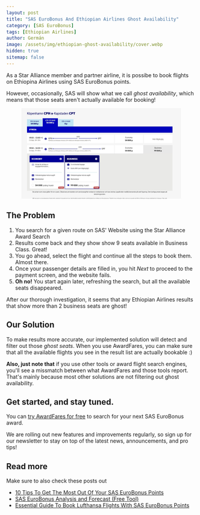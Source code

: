 ```yaml
---
layout: post
title: "SAS EuroBonus And Ethiopian Airlines Ghost Availability"
category: [SAS EuroBonus]
tags: [Ethiopian Airlines]
author: Germán
image: /assets/img/ethiopian-ghost-availability/cover.webp
hidden: true
sitemap: false
---
```


As a Star Alliance member and partner airline, it is possibe to book flights on Ethiopina Airlines using SAS EuroBonus points.

However, occasionally, SAS will show what we call *ghost availability*, which means that those seats aren't actually available for booking!

<figure>
<img src="../assets/img/ethiopian-ghost-availability/ethiopian-ghost-availability-sas.webp" alt="Ghost availability on Ethiopian Airlines using SAS EuroBonus Points" />
</figure>


## The Problem

1. You search for a given route on SAS' Website using the Star Alliance Award Search
2. Results come back and they show show 9 seats available in Business Class. Great!
3. You go ahead, select the flight and continue all the steps to book them. Almost there.
4. Once your passenger details are filled in, you hit *Next* to proceed to the payment screen, and the website fails.
5. **Oh no!** You start again later, refreshing the search, but all the available seats disappeared.

After our thorough investigation, it seems that any Ethiopian Airlines results that show more than 2 business seats are ghost!

## Our Solution

To make results more accurate, our implemented solution will detect and filter out those *ghost seats*. When you use AwardFares, you can make sure that all the available flights you see in the result list are actually bookable :)

**Also, just note that** if you use other tools or award flight search engines, you'll see a missmatch between what AwardFares and those tools report. That's mainly because most other solutions are not filtering out ghost availability.

## Get started, and stay tuned.

You can [try AwardFares for free](https://awardfares.com/) to search for your next SAS EuroBonus award.

We are rolling out new features and improvements regularly, so sign up for our newsletter to stay on top of the latest news, announcements, and pro tips!


## Read more

Make sure to also check these posts out

- [10 Tips To Get The Most Out Of Your SAS EuroBonus Points](https://blog.awardfares.com/eurobonus-tips-2023/)
- [SAS EuroBonus Analysis and Forecast (Free Tool)](https://blog.awardfares.com/eurobonus-analysis-and-forecast/)
- [Essential Guide To Book Lufthansa Flights With SAS EuroBonus Points](https://blog.awardfares.com/lufthansa-with-eurobonus-guide/)